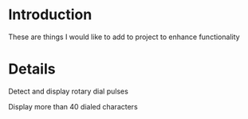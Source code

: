 # Introduction #

These are things I would like to add to project to enhance functionality

# Details #

Detect and display rotary dial pulses

Display more than 40 dialed characters